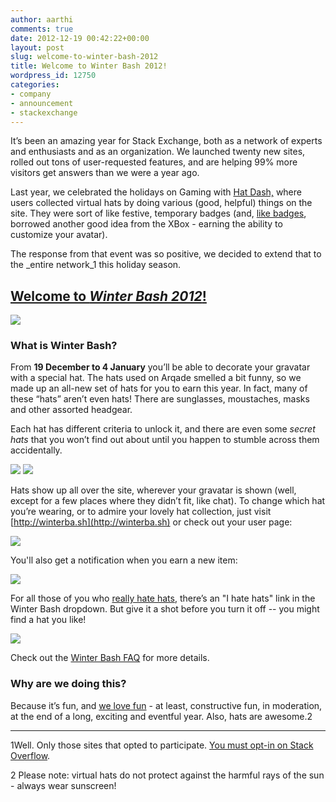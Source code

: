 ```yaml
---
author: aarthi
comments: true
date: 2012-12-19 00:42:22+00:00
layout: post
slug: welcome-to-winter-bash-2012
title: Welcome to Winter Bash 2012!
wordpress_id: 12750
categories:
- company
- announcement
- stackexchange
---
```


It’s been an amazing year for Stack Exchange, both as a network of experts and enthusiasts and as an organization. We launched twenty new sites, rolled out tons of user-requested features, and are helping 99% more visitors get answers than we were a year ago. 

Last year, we celebrated the holidays on Gaming with [Hat Dash,](http://blog.gaming.stackexchange.com/2011/12/holiday-2011-hat-dash-the-hattening/) where users collected virtual hats by doing various (good, helpful) things on the site. They were sort of like festive, temporary badges (and, [like badges](http://blog.stackoverflow.com/2008/07/stack-overflow-badge-feedbac/), borrowed another good idea from the XBox - earning the ability to customize your avatar).





The response from that event was so positive, we decided to extend that to the _entire network_1 this holiday season. 




## [Welcome to _Winter Bash 2012_!](http://winterba.sh/)


[![](http://blog.stackoverflow.com/wp-content/uploads/blog-image-1.png)](http://winterba.sh/)



### What is Winter Bash?





From **19 December to 4 January** you’ll be able to decorate your gravatar with a special hat. The hats used on Arqade smelled a bit funny, so we made up an all-new set of hats for you to earn this year. In fact, many of these “hats” aren’t even hats!  There are sunglasses, moustaches, masks and other assorted headgear.





Each hat has different criteria to unlock it, and there are even some _secret hats_ that you won’t find out about until you happen to stumble across them accidentally.



![](/blog/images/wordpress/watson.png)
![](/blog/images/wordpress/leaderboard.png)



Hats show up all over the site, wherever your gravatar is shown (well, except for a few places where they didn’t fit, like chat). To change which hat you’re wearing, or to admire your lovely hat collection, just visit [http://winterba.sh](http://winterba.sh) or check out your user page:



![](/blog/images/wordpress/hats202.png)



You'll also get a notification when you earn a new item:



![](/blog/images/wordpress/notice2.png)



For all those of you who [really hate hats](http://blog.stackoverflow.com/wp-content/uploads/grumpyhat.jpg), there’s an "I hate hats" link in the Winter Bash dropdown. But give it a shot before you turn it off -- you might find a hat you like!



![](/blog/images/wordpress/popup4.png)



Check out the [Winter Bash FAQ](//winterba.sh/faq) for more details.





### Why are we doing this?





Because it’s fun, and [we love fun](//blog.stackoverflow.com/2010/01/stack-overflow-where-we-hate-fun/) - at least, constructive fun, in moderation, at the end of a long, exciting and eventful year. Also, hats are awesome.2





* * *





1Well. Only those sites that opted to participate. [You must opt-in on Stack Overflow](http://blog.stackoverflow.com/wp-content/uploads/joinin.png).





2 Please note: virtual hats do not protect against the harmful rays of the sun - always wear sunscreen!
